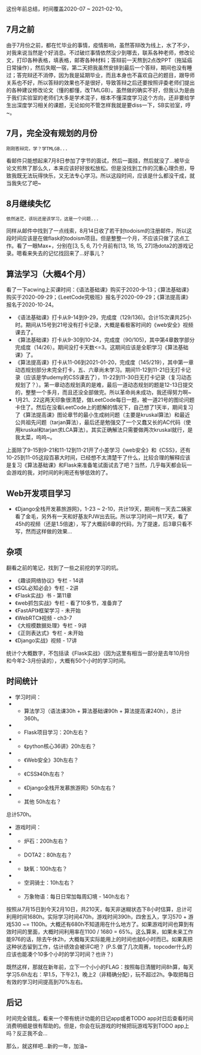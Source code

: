 这份年前总结，时间覆盖2020-07 ~ 2021-02-10。

## 7月之前

由于7月份之前，都在忙毕业的事情，疫情影响，虽然答辩改为线上，水了不少，对我来说当然是个好消息。不过破烂事情依然没少到哪去，联系各种老师，修改论文，打印各种表格，填表格，邮寄各种材料；答辩前一天熬到2点改PPT（拖延癌日常操作），然后失眠一宿，第二天把我虽然安排到最后一个答辩，期间也没有睡过；答完辩还不消停，因为我是延期毕业，而且本身也不喜欢自己的题目，跟导师关系也不好，所以答辩的效果也不是很好，导致答辩之后还要按照评委老师们提出的各种建议修改论文（懂的都懂，改TMLGB）。虽然做的确实不好，但我认为是由于我们实验室的老师们大多是学术混子，根本不懂深度学习这个方向，还非要给学生出深度学习相关的课题，无论如何不管怎样我就是要diss一下，SB实验室，哼~。

## 7月，完全没有规划的月份

`刚刚答辩完，学？学TMLGB...`

看邮件只能想起来7月8日参加了字节的面试，然后一面挂，然后就没了...被毕业论文煎熬了那么久，本来应该好好放松放松。但是没找到工作的沉重心理负担，导致我既无法玩得快乐，又无法专心学习。所以这段时间，应该是什么都没干成，就当我失忆了吧~

## 8月继续失忆

`依然迷茫，该玩还是该学习，这是一个问题...`

同样从邮件中找到了一点线索，8月14日收了若干封todoism的注册邮件，所以这段时间应该是在做flask的todoism项目。但是整整一个月，不应该只做了这点工作。看了一眼Max+，分别在[3, 5, 6, 7]个月前有[13, 18, 15, 27]场dota2的游戏记录。嗯看来失去的记忆找回来了...好事儿？

## 算法学习（大概4个月）

看了一下acwing上买课时间：《语法基础课》购买于2020-9-13；《算法基础课》购买于2020-09-29；《LeetCode究极班》报名于2020-09-29；《算法提高课》报名于2020-10-24。

* 《语法基础课》打卡从9-14到9-29，完成度（129/136)。合计15次课共25小时。期间从15号到21号没有打卡记录，大概是看极客时间的《web安全》视频课去了。
* 《算法基础课》打卡从9-30到10-24，完成度（90/105)，其中第4章数学部分完成度（14/26）。期间没打卡天数<=3。这期间应该是全职学习《算法基础课》了。
* 《算法提高课》打卡从11-06到2021-01-20，完成度（145/219），其中第一章动态规划部分未完全打卡，五、六章尚未学习。期间11-12到11-21日无打卡记录（应该是学udemy的CSS课去了），11-22到11-30日无打卡记录（复习动态规划了？）。第一章动态规划真的是难，最后一道动态规划的题是12-13日提交的，整整一个多月，而且还没全部做完。所以革命尚未成功，我还得努力啊~
* 1月21、22这两天印象很清楚，做LeetCode每日一题，被一道21号的图论问题卡住了。然后在没看LeetCode上的题解的情况下，自己想了1天半，期间复习了《算法提高课》图论章节的最小生成树问题（主要是kruskal算法）和最近公共祖先问题（tarjan算法），最后还是勉强交了一个又蠢又长的AC代码（使用kruskal和tarjan求LCA算法）。其实正确解法只需要做两次kruskal就行，是我太菜，呜呜~。

上面除了9-15到9-21和11-12到11-21开了小差学习《web安全》和《CSS》，还有10-25到11-05这段百慕大时间，已经想不太清楚干了什么，比较合理的解释应该是复习《算法基础课》和Flask来准备笔试面试去了吧？当然，几乎每天都会玩一会游戏的我，对时间的利用还有够低效的了。

## Web开发项目学习

* 《Django全栈开发慕旅游网》，1-23 ~ 2-10，共计19天，期间有一天去二姨家看了金毛，另外有一天和好基友PJW出去玩。所以学习时间一共17天，看了45h的视频（还是1.5倍速），写了大概前6章的代码，为了提速，后3章只看不写，然而这样做的效果...

## 杂项

翻看之前的笔记，找到了一些之前挖的学习的坑。

* 《趣谈网络协议》专栏 - 14讲
* 《SQL必知必会》专栏 - 2讲
* 《Flask实战》书 - 第11章
* 《web抓包实战》专栏 - 看了10多节，准备弃了
* 《FastAPI》框架学习 - 未开始
* 《WebRTC》视频 - ch3-7
* 《大规模数据处理》专栏 - 9讲
* 《正则表达式》专栏 - 未开始
* 《Django实战》视频 - 17讲

统计个大概数字，不包括读《Flask实战》（因为这里有相当一部分是去年10月份和今年2-3月份读的），大概有50个小时的学习时间。

## 时间统计
* 学习时间：
* * 算法学习（语法课30h + 算法基础课90h + 算法提高课240h），总计360h。
* * Flask项目学习：20h左右？
* * 《python核心36讲》20h左右？
* * 《Web安全》30h左右？
* * 《CSS》40h左右？
* * 《Django全栈开发慕旅游网》50h左右？
* * 其他 50h左右？

总计570h。

* 游戏时间：
* * 炉石：200h左右？
* * DOTA2：80h左右？
* * 缺氧：100h左右？
* * 空洞骑士：10h左右？
* * 万象物语：每日日常加每周幻境 - 140h左右？

按照从7月15日到今天2月10日，共210天，每天非迷糊状态下8小时估算，总计可利用时间1680h。实际学习时间470h，游戏时间390h，四舍五入，学习570 + 游戏530 ~= 1100h。大概还有680h不知道用在什么地方了。如果游戏时间也算到有效时间的里面，大概时间利用率在1100 / 1680 = 65%。这么算来，如果未来工作能976的话，除去午休2h，大概每天实际能用上的时间也就6小时而已。如果真把这种状态留到工作，估计绩效会被评C吧？
(P.S.做了几次周赛，topcoder什么的应该也能凑个10多个小时的学习时间？也许？)

既然这样，那就在新年前，立下一个小小的FLAG：按照每日清醒时间8h算，每天学习5.6h左右：早1.5，下午2.1，晚上2（非精确分配），玩不超过2h。争取把每日有效的学习时间提高到70%左右。

## 后记

时间完全错乱，看来一个带有统计功能的日记app或者TODO app对日后查看时间消费明细是很有帮助的。但是，你会在玩游戏的时候把玩游戏写到TODO app上吗？反正我不会...

那么，就这样吧...新的一年，加油~